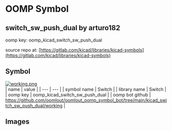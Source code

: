 # OOMP Symbol  
## switch_sw_push_dual  by arturo182  
  
oomp key: oomp_kicad_switch_sw_push_dual  
  
source repo at: [https://gitlab.com/kicad/libraries/kicad-symbols](https://gitlab.com/kicad/libraries/kicad-symbols)  
## Symbol  
  
[![working.png](working_600.png)](working.png)  
| name | value | 
| --- | --- | 
| symbol name | Switch | 
| library name | Switch | 
| oomp key | oomp_kicad_switch_sw_push_dual | 
| oomp bot github | https://github.com/oomlout/oomlout_oomp_symbol_bot/tree/main/kicad_switch_sw_push_dual/working | 
## Images  
